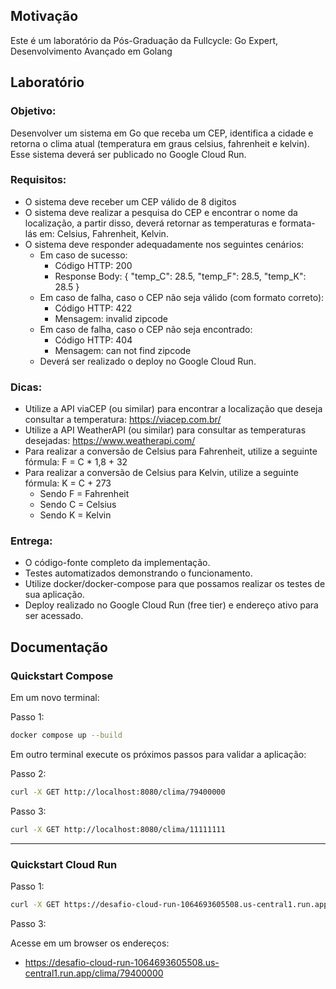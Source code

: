 ## Motivação

Este é um laboratório da Pós-Graduação da Fullcycle: Go Expert, Desenvolvimento Avançado em Golang

## Laboratório

### Objetivo: 
Desenvolver um sistema em Go que receba um CEP, identifica a cidade e retorna o clima atual (temperatura em graus celsius, fahrenheit e kelvin). Esse sistema deverá ser publicado no Google Cloud Run.

### Requisitos:
- O sistema deve receber um CEP válido de 8 digitos
- O sistema deve realizar a pesquisa do CEP e encontrar o nome da localização, a partir disso, deverá retornar as temperaturas e formata-lás em: Celsius, Fahrenheit, Kelvin.
- O sistema deve responder adequadamente nos seguintes cenários:
  - Em caso de sucesso:
    - Código HTTP: 200
    - Response Body: { "temp_C": 28.5, "temp_F": 28.5, "temp_K": 28.5 }
  - Em caso de falha, caso o CEP não seja válido (com formato correto):
    - Código HTTP: 422
    - Mensagem: invalid zipcode
  - Em caso de falha, caso o CEP não seja encontrado:
    - Código HTTP: 404
    - Mensagem: can not find zipcode
  - Deverá ser realizado o deploy no Google Cloud Run.

### Dicas:
- Utilize a API viaCEP (ou similar) para encontrar a localização que deseja consultar a temperatura: https://viacep.com.br/
- Utilize a API WeatherAPI (ou similar) para consultar as temperaturas desejadas: https://www.weatherapi.com/
- Para realizar a conversão de Celsius para Fahrenheit, utilize a seguinte fórmula: F = C * 1,8 + 32
- Para realizar a conversão de Celsius para Kelvin, utilize a seguinte fórmula: K = C + 273
  - Sendo F = Fahrenheit
  - Sendo C = Celsius
  - Sendo K = Kelvin

### Entrega:

- O código-fonte completo da implementação.
- Testes automatizados demonstrando o funcionamento.
- Utilize docker/docker-compose para que possamos realizar os testes de sua aplicação.
- Deploy realizado no Google Cloud Run (free tier) e endereço ativo para ser acessado.

## Documentação

### Quickstart Compose

Em um novo terminal:

Passo 1:
```Bash
docker compose up --build
```

Em outro terminal execute os próximos passos para validar a aplicação:

Passo 2:
```Bash
curl -X GET http://localhost:8080/clima/79400000
```

Passo 3:
```Bash
curl -X GET http://localhost:8080/clima/11111111
```


---
### Quickstart Cloud Run

Passo 1:

```Bash
curl -X GET https://desafio-cloud-run-1064693605508.us-central1.run.app/clima/79400000
```


Passo 3:

Acesse em um browser os endereços:

- https://desafio-cloud-run-1064693605508.us-central1.run.app/clima/79400000

